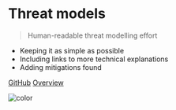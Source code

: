 # Threat models

> Human-readable threat modelling effort

- Keeping it as simple as possible
- Including links to more technical explanations
- Adding mitigations found

[GitHub](https://github.com/tymyrddin/threat-models)
[Overview](#overview)

<!-- background color -->

![color](#333333)
